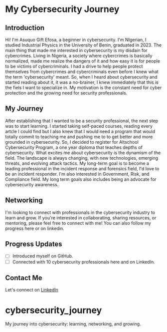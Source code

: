 # My Cybersecurity Journey

## Introduction
Hi! I'm Asuquo Gift Efosa, a beginner in cybersecurity. I'm NIgerian, I studied Industrial Physics in the University of Benin, graduated in 2023. The main thing that made me interested in cybersecurity is my disdain for cybercrimes. Living in Nigeria, a society where cybercrimes is basically normalized, made me realize the dangers of it and how easy it is for people to be victims of cybercriminals. I had a drive to help people protect themselves from cybercrimes and cybercriminals  even before I knew what the term 'cybersecurity' meant. So, when I heard about cybersecurity and started reading about it, it was a no-brainer, I knew immediately that this is the fiels I want to specialize in. My motivation is the constant need for cyber protection and the growing need for security professionals.
## My Journey
After establishing that I wanted to be a security professional, the next step was to start learning. I started taking self-paced courses, reading every artcle I could find but I also knew that I would need a program that would totally commit to teaching me and pushing me to to get better and more grounded in cybersecurity. So, I decided to register for Altschool Cybersecurity Program, a one year diploma that teaches depths of cybersecurity. What excites me about cybersecurity is the dynamism of the field. The landscape is always changing, with new technologies, emerging threats, and evolving attack tactics. 
My long-term goal is to become a leading professional in the incident response and forensics field, I'd love to be an incident responder. I'm also interested in Government, Risk, and Compliance field. My long term goals also includes being an advocate for cybersecurity awareness.
## Networking
I'm looking to connect with professionals in the cybersecurity industry to learn and grow. If you're interested in collaborating, sharing resources, or mentoring, please feel free to connect with me! You can also follow my progress here or on linkedin.

## Progress Updates
- [ ] Introduced myself on GitHub.
- [ ] Connected with 10 cybersecurity professionals here and on LinkedIn.

## Contact Me
Let's connect on [LinkedIn](https://www.linkedin.com/in/gift-asuquo-86999321a/)
# cybersecurity_journey
My journey into cybersecurity: learning, networking, and growing.

